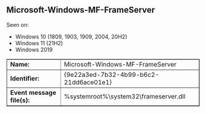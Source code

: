 ## Microsoft-Windows-MF-FrameServer

Seen on:
* Windows 10 (1809, 1903, 1909, 2004, 20H2)
* Windows 11 (21H2)
* Windows 2019

<table border="1" class="docutils">
  <tbody>
    <tr>
      <td><b>Name:</b></td>
      <td>Microsoft-Windows-MF-FrameServer</td>
    </tr>
    <tr>
      <td><b>Identifier:</b></td>
      <td>{9e22a3ed-7b32-4b99-b6c2-21dd6ace01e1}</td>
    </tr>
    <tr>
      <td><b>Event message file(s):</b></td>
      <td>%systemroot%\system32\frameserver.dll</td>
    </tr>
  </tbody>
</table>

&nbsp;

